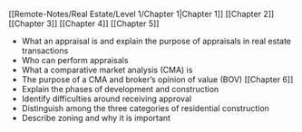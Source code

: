 [[Remote-Notes/Real Estate/Level 1/Chapter 1|Chapter 1]]
[[Chapter 2]]
[[Chapter 3]]
[[Chapter 4]]
[[Chapter 5]]
- What an appraisal is and explain the purpose of appraisals in real estate transactions  
- Who can perform appraisals  
- What a comparative market analysis (CMA) is  
- The purpose of a CMA and broker’s opinion of value (BOV)
[[Chapter 6]]
- Explain the phases of development and construction
- Identify difficulties around receiving approval
- Distinguish among the three categories of residential construction
- Describe zoning and why it is important